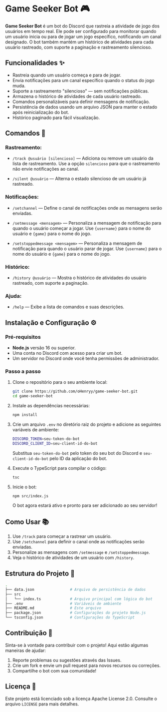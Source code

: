 
# Game Seeker Bot 🎮

**Game Seeker Bot** é um bot do Discord que rastreia a atividade de jogo dos usuários em tempo real. Ele pode ser configurado para monitorar quando um usuário inicia ou para de jogar um jogo específico, notificando um canal designado. O bot também mantém um histórico de atividades para cada usuário rastreado, com suporte a paginação e rastreamento silencioso.

## Funcionalidades ✨

- Rastreia quando um usuário começa e para de jogar.
- Envia notificações para um canal específico quando o status do jogo muda.
- Suporte a rastreamento "silencioso" — sem notificações públicas.
- Armazena o histórico de atividades de cada usuário rastreado.
- Comandos personalizáveis para definir mensagens de notificação.
- Persistência de dados usando um arquivo JSON para manter o estado após reinicialização do bot.
- Histórico paginado para fácil visualização.

## Comandos 🔧

### Rastreamento:

- `/track @usuário [silencioso]` — Adiciona ou remove um usuário da lista de rastreamento. Use a opção `silencioso` para que o rastreamento não envie notificações ao canal.
  
- `/silent @usuário` — Alterna o estado silencioso de um usuário já rastreado.

### Notificações:

- `/setchannel` — Define o canal de notificações onde as mensagens serão enviadas.
  
- `/setmessage <mensagem>` — Personaliza a mensagem de notificação para quando o usuário começar a jogar. Use `{username}` para o nome do usuário e `{game}` para o nome do jogo.

- `/setstoppedmessage <mensagem>` — Personaliza a mensagem de notificação para quando o usuário parar de jogar. Use `{username}` para o nome do usuário e `{game}` para o nome do jogo.

### Histórico:

- `/history @usuário` — Mostra o histórico de atividades do usuário rastreado, com suporte a paginação.

### Ajuda:

- `/help` — Exibe a lista de comandos e suas descrições.

## Instalação e Configuração ⚙️

### Pré-requisitos

- **Node.js** versão 16 ou superior.
- Uma conta no Discord com acesso para criar um bot.
- Um servidor no Discord onde você tenha permissões de administrador.

### Passo a passo

1. Clone o repositório para o seu ambiente local:

   ```bash
   git clone https://github.com/oHenryy/game-seeker-bot.git
   cd game-seeker-bot
   ```

2. Instale as dependências necessárias:

   ```bash
   npm install
   ```

3. Crie um arquivo `.env` no diretório raiz do projeto e adicione as seguintes variáveis de ambiente:

   ```bash
   DISCORD_TOKEN=seu-token-do-bot
   DISCORD_CLIENT_ID=seu-client-id-do-bot
   ```

   Substitua `seu-token-do-bot` pelo token do seu bot do Discord e `seu-client-id-do-bot` pelo ID da aplicação do bot.

4. Execute o TypeScript para compilar o código:

   ```bash
   tsc
   ```

5. Inicie o bot:

   ```bash
   npm src/index.js
   ```

   O bot agora estará ativo e pronto para ser adicionado ao seu servidor!

## Como Usar 📚

1. Use `/track` para começar a rastrear um usuário.
2. Use `/setchannel` para definir o canal onde as notificações serão enviadas.
3. Personalize as mensagens com `/setmessage` e `/setstoppedmessage`.
4. Veja o histórico de atividades de um usuário com `/history`.

## Estrutura do Projeto 📂

```bash
.
├── data.json                # Arquivo de persistência de dados
├── src
│   └── index.ts             # Arquivo principal com lógica do bot
├── .env                     # Variáveis de ambiente
├── README.md                # Este arquivo
├── package.json             # Configurações do projeto Node.js
└── tsconfig.json            # Configurações do TypeScript
```

## Contribuição 🤝

Sinta-se à vontade para contribuir com o projeto! Aqui estão algumas maneiras de ajudar:

1. Reporte problemas ou sugestões através das Issues.
2. Crie um fork e envie um pull request para novos recursos ou correções.
3. Compartilhe o bot com sua comunidade!

## Licença 📝

Este projeto está licenciado sob a licença Apache License 2.0. Consulte o arquivo `LICENSE` para mais detalhes.
